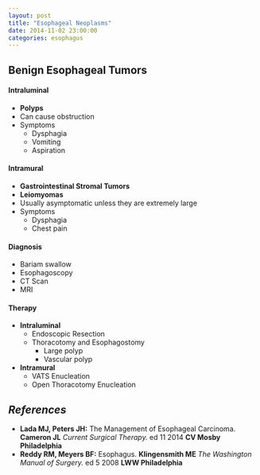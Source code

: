 ```yaml
---
layout: post
title: "Esophageal Neoplasms"
date: 2014-11-02 23:00:00
categories: esophagus
---
```


## Benign Esophageal Tumors

#### Intraluminal

* **Polyps**
* Can cause obstruction
* Symptoms
  * Dysphagia
  * Vomiting
  * Aspiration

#### Intramural

* **Gastrointestinal Stromal Tumors**
* **Leiomyomas**
* Usually asymptomatic unless they are extremely large
* Symptoms
  * Dysphagia
  * Chest pain

#### Diagnosis

* Bariam swallow
* Esophagoscopy
* CT Scan
* MRI

#### Therapy

* **Intraluminal**
  * Endoscopic Resection
  * Thoracotomy and Esophagostomy
    * Large polyp
    * Vascular polyp
* **Intramural**
  * VATS Enucleation
  * Open Thoracotomy Enucleation


## *References*
* **Lada MJ, Peters JH:** The Management of Esophageal Carcinoma. **Cameron JL** *Current Surgical Therapy.* ed 11 2014 **CV Mosby Philadelphia**
* **Reddy RM, Meyers BF:** Esophagus. **Klingensmith ME** *The Washington Manual of Surgery.* ed 5 2008 **LWW Philadelphia**
